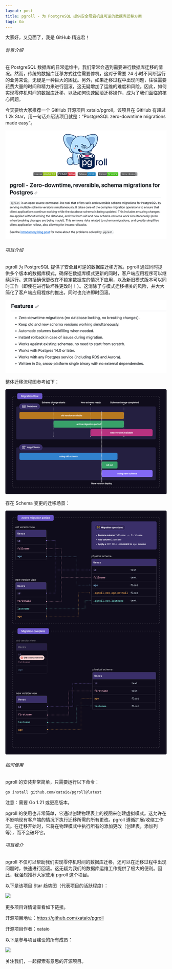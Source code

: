 ```yaml
---
layout: post
title: pgroll - 为 PostgreSQL 提供安全零宕机且可逆的数据库迁移方案
tags: Go
---
```


大家好，又见面了，我是 GitHub 精选君！

###### 背景介绍

在 PostgreSQL 数据库的日常运维中，我们常常会遇到需要进行数据库迁移的情况。然而，传统的数据库迁移方式往往需要停机，这对于需要 24 小时不间断运行的业务来说，无疑是一种巨大的困扰。另外，如果迁移过程中出现问题，往往需要花费大量的时间和精力来进行回滚，这无疑增加了运维的难度和风险。因此，如何实现零停机时间的数据库迁移，以及如何快速回滚迁移操作，成为了我们面临的核心问题。

今天要给大家推荐一个 GitHub 开源项目 xataio/pgroll，该项目在 GitHub 有超过 1.2k Star，用一句话介绍该项目就是：“PostgreSQL zero-downtime migrations made easy”。

![](https://raw.githubusercontent.com/ZhuPeng/pic/master/images/compress_image-20231029204628153.png)

###### 项目介绍

pgroll 为 PostgreSQL 提供了安全且可逆的数据库迁移方案。pgroll 通过同时提供多个版本的数据库模式，确保在数据库模式更新的同时，客户端应用程序可以继续运行。这包括确保更改在不锁定数据库的情况下应用，以及新旧模式版本可以同时工作（即使在进行破坏性更改时！）。这消除了与模式迁移相关的风险，并大大简化了客户端应用程序的推出，同时也允许即时回滚。

![](https://raw.githubusercontent.com/ZhuPeng/pic/master/images/compress_image-20231029204809271.png)

整体迁移流程图参考如下：

![](https://raw.githubusercontent.com/xataio/pgroll/master/docs/img/migration-flow@2x.png)

存在 Schema 变更的迁移场景：

![](https://raw.githubusercontent.com/xataio/pgroll/master/docs/img/migration-schemas@2x.png?c=0)

###### 如何使用

pgroll 的安装非常简单，只需要运行以下命令：

    go install github.com/xataio/pgroll@latest

注意：需要 Go 1.21 或更高版本。

pgroll 的使用也非常简单，它通过创建物理表上的视图来创建虚拟模式。这允许在不影响现有客户端的情况下执行迁移所需的所有更改。pgroll 遵循扩展/收缩工作流。在迁移开始时，它将在物理模式中执行所有的添加更改（创建表，添加列等），而不会破坏它。

###### 项目推介

pgroll 不仅可以帮助我们实现零停机时间的数据库迁移，还可以在迁移过程中出现问题时，快速进行回滚。这无疑为我们的数据库运维工作提供了极大的便利。因此，我强烈推荐大家使用 pgroll 这个项目。


以下是该项目 Star 趋势图（代表项目的活跃程度）：

![](https://api.star-history.com/svg?repos=xataio/pgroll&type=Timeline)

更多项目详情请查看如下链接。

开源项目地址：https://github.com/xataio/pgroll 

开源项目作者：xataio

以下是参与项目建设的所有成员：

![](https://contrib.rocks/image?repo=xataio/pgroll)

关注我们，一起探索有意思的开源项目。

